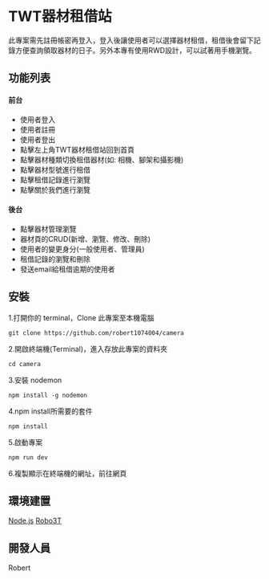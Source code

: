 # TWT器材租借站
此專案需先註冊帳密再登入，登入後讓使用者可以選擇器材租借，租借後會留下記錄方便查詢領取器材的日子。另外本專有使用RWD設計，可以試著用手機瀏覽。

## 功能列表

#### 前台

* 使用者登入
* 使用者註冊
* 使用者登出
* 點擊左上角TWT器材租借站回到首頁
* 點擊器材種類切換租借器材(如: 相機、腳架和攝影機)
* 點擊器材型號進行租借
* 點擊租借記錄進行瀏覽
* 點擊關於我們進行瀏覽

#### 後台

* 點擊器材管理瀏覽
* 器材頁的CRUD(新增、瀏覽、修改、刪除)
* 使用者的變更身分(一般使用者、管理員)
* 租借記錄的瀏覽和刪除
* 發送email給租借逾期的使用者

## 安裝
 1.打開你的 terminal，Clone 此專案至本機電腦
      
    git clone https://github.com/robert1074004/camera
 2.開啟終端機(Terminal)，進入存放此專案的資料夾
 
    cd camera
 3.安裝 nodemon
 
    npm install -g nodemon
 4.npm install所需要的套件
 
    npm install  
 5.啟動專案
 
    npm run dev
 6.複製顯示在終端機的網址，前往網頁

## 環境建置
[Node.js](https://nodejs.org/en/)
[Robo3T](https://blog.robomongo.org/studio3t-free/)

## 開發人員
Robert
